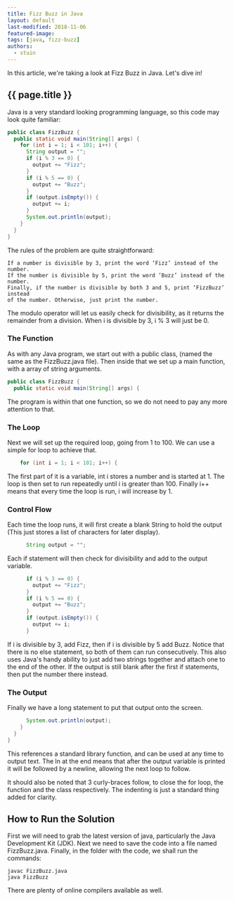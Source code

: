 ```yaml
---
title: Fizz Buzz in Java
layout: default
last-modified: 2018-11-06
featured-image: 
tags: [java, fizz-buzz]
authors:
  - stuin
---
```


In this article, we're taking a look at Fizz Buzz in Java. Let's dive in!

## {{ page.title }}

Java is a very standard looking programming language, so this code may look quite familiar:

```java
public class FizzBuzz {
  public static void main(String[] args) {
    for (int i = 1; i < 101; i++) {
      String output = "";
      if (i % 3 == 0) {
        output += "Fizz";
      }
      if (i % 5 == 0) {
        output += "Buzz";
      }
      if (output.isEmpty()) {
        output += i;
      }
      System.out.println(output);
    }
  }
}
```

The rules of the problem are quite straightforward:

    If a number is divisible by 3, print the word ‘Fizz’ instead of the number. 
    If the number is divisible by 5, print the word ‘Buzz’ instead of the number. 
    Finally, if the number is divisible by both 3 and 5, print ‘FizzBuzz’ instead 
    of the number. Otherwise, just print the number.

The modulo operator will let us easily check for divisibility, as it returns the remainder 
from a division. When i is divisible by 3, i % 3 will just be 0.

### The Function

As with any Java program, we start out with a public class, (named the same as the 
FizzBuzz.java file). Then inside that we set up a main function, with a array of string arguments.

```java
public class FizzBuzz {
  public static void main(String[] args) {
```

The program is within that one function, so we do not need to pay any more attention to that.

### The Loop

Next we will set up the required loop, going from 1 to 100. We can use a simple for 
loop to achieve that.

```java
    for (int i = 1; i < 101; i++) {
```

The first part of it is a variable, int i stores a number and is started at 1. 
The loop is then set to run repeatedly until i is greater than 100. Finally i++ means 
that every time the loop is run, i will increase by 1.

### Control Flow

Each time the loop runs, it will first create a blank String to hold the output 
(This just stores a list of characters for later display).

```java
      String output = "";
```

Each if statement will then check for divisibility and add to the output variable.

```java
      if (i % 3 == 0) { 
        output += "Fizz"; 
      } 
      if (i % 5 == 0) { 
        output += "Buzz"; 
      } 
      if (output.isEmpty()) { 
        output += i; 
      } 
```

If i is divisible by 3, add Fizz, then if i is divisible by 5 add Buzz. Notice 
that there is no else statement, so both of them can run consecutively. This 
also uses Java's handy ability to just add two strings together and attach one 
to the end of the other. If the output is still blank after the first if 
statements, then put the number there instead.

### The Output

Finally we have a long statement to put that output onto the screen.

```java
      System.out.println(output);
    }
  }
}
```

This references a standard library function, and can be used at any time to output 
text. The ln at the end means that after the output variable is printed it will 
be followed by a newline, allowing the next loop to follow.

It should also be noted that 3 curly-braces follow, to close the for loop, the 
function and the class respectively. The indenting is just a standard thing added
for clarity.

## How to Run the Solution

First we will need to grab the latest version of java, particularly the Java 
Development Kit (JDK). Next we need to save the code into a file named 
FizzBuzz.java. Finally, in the folder with the code, we shall run the commands:

```console
javac FizzBuzz.java
java FizzBuzz
```

There are plenty of online compilers available as well. 
